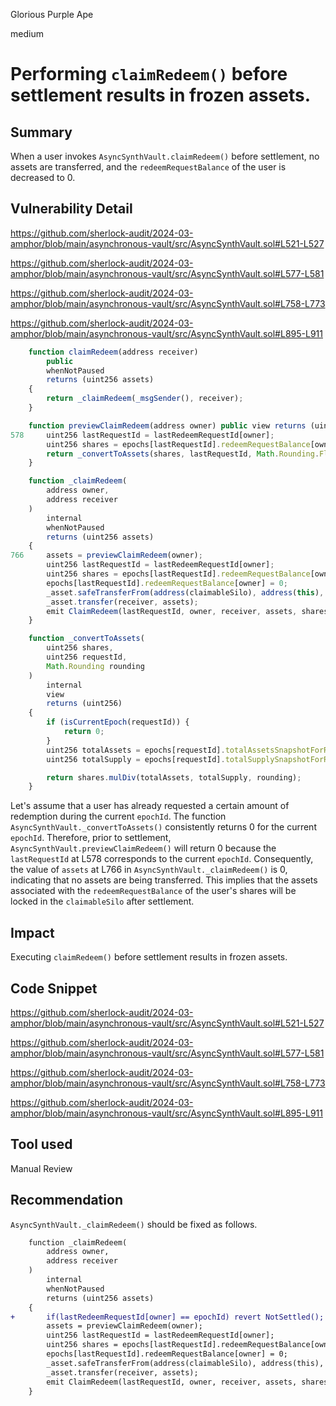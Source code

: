 Glorious Purple Ape

medium

# Performing `claimRedeem()` before settlement results in frozen assets.

## Summary

When a user invokes `AsyncSynthVault.claimRedeem()` before settlement, no assets are transferred, and the `redeemRequestBalance` of the user is decreased to 0.

## Vulnerability Detail

https://github.com/sherlock-audit/2024-03-amphor/blob/main/asynchronous-vault/src/AsyncSynthVault.sol#L521-L527

https://github.com/sherlock-audit/2024-03-amphor/blob/main/asynchronous-vault/src/AsyncSynthVault.sol#L577-L581

https://github.com/sherlock-audit/2024-03-amphor/blob/main/asynchronous-vault/src/AsyncSynthVault.sol#L758-L773

https://github.com/sherlock-audit/2024-03-amphor/blob/main/asynchronous-vault/src/AsyncSynthVault.sol#L895-L911

```javascript
    function claimRedeem(address receiver)
        public
        whenNotPaused
        returns (uint256 assets)
    {
        return _claimRedeem(_msgSender(), receiver);
    }

    function previewClaimRedeem(address owner) public view returns (uint256) {
578     uint256 lastRequestId = lastRedeemRequestId[owner];
        uint256 shares = epochs[lastRequestId].redeemRequestBalance[owner];
        return _convertToAssets(shares, lastRequestId, Math.Rounding.Floor);
    }

    function _claimRedeem(
        address owner,
        address receiver
    )
        internal
        whenNotPaused
        returns (uint256 assets)
    {
766     assets = previewClaimRedeem(owner);
        uint256 lastRequestId = lastRedeemRequestId[owner];
        uint256 shares = epochs[lastRequestId].redeemRequestBalance[owner];
        epochs[lastRequestId].redeemRequestBalance[owner] = 0;
        _asset.safeTransferFrom(address(claimableSilo), address(this), assets);
        _asset.transfer(receiver, assets);
        emit ClaimRedeem(lastRequestId, owner, receiver, assets, shares);
    }

    function _convertToAssets(
        uint256 shares,
        uint256 requestId,
        Math.Rounding rounding
    )
        internal
        view
        returns (uint256)
    {
        if (isCurrentEpoch(requestId)) {
            return 0;
        }
        uint256 totalAssets = epochs[requestId].totalAssetsSnapshotForRedeem + 1;
        uint256 totalSupply = epochs[requestId].totalSupplySnapshotForRedeem + 1;

        return shares.mulDiv(totalAssets, totalSupply, rounding);
    }
```

Let's assume that a user has already requested a certain amount of redemption during the current `epochId`.
The function `AsyncSynthVault._convertToAssets()` consistently returns 0 for the current `epochId`.
Therefore, prior to settlement, `AsyncSynthVault.previewClaimRedeem()` will return 0 because the `lastRequestId` at L578 corresponds to the current `epochId`.
Consequently, the value of `assets` at L766 in `AsyncSynthVault._claimRedeem()` is 0, indicating that no assets are being transferred.
This implies that the assets associated with the `redeemRequestBalance` of the user's shares will be locked in the `claimableSilo` after settlement.

## Impact

Executing `claimRedeem()` before settlement results in frozen assets.

## Code Snippet

https://github.com/sherlock-audit/2024-03-amphor/blob/main/asynchronous-vault/src/AsyncSynthVault.sol#L521-L527

https://github.com/sherlock-audit/2024-03-amphor/blob/main/asynchronous-vault/src/AsyncSynthVault.sol#L577-L581

https://github.com/sherlock-audit/2024-03-amphor/blob/main/asynchronous-vault/src/AsyncSynthVault.sol#L758-L773

https://github.com/sherlock-audit/2024-03-amphor/blob/main/asynchronous-vault/src/AsyncSynthVault.sol#L895-L911

## Tool used

Manual Review

## Recommendation

`AsyncSynthVault._claimRedeem()` should be fixed as follows.

```diff
    function _claimRedeem(
        address owner,
        address receiver
    )
        internal
        whenNotPaused
        returns (uint256 assets)
    {
+       if(lastRedeemRequestId[owner] == epochId) revert NotSettled();
        assets = previewClaimRedeem(owner);
        uint256 lastRequestId = lastRedeemRequestId[owner];
        uint256 shares = epochs[lastRequestId].redeemRequestBalance[owner];
        epochs[lastRequestId].redeemRequestBalance[owner] = 0;
        _asset.safeTransferFrom(address(claimableSilo), address(this), assets);
        _asset.transfer(receiver, assets);
        emit ClaimRedeem(lastRequestId, owner, receiver, assets, shares);
    }
```